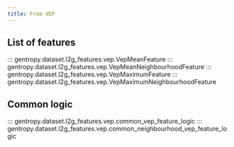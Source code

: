 ```yaml
---
title: From VEP
---
```


## List of features

::: gentropy.dataset.l2g_features.vep.VepMeanFeature
::: gentropy.dataset.l2g_features.vep.VepMeanNeighbourhoodFeature
::: gentropy.dataset.l2g_features.vep.VepMaximumFeature
::: gentropy.dataset.l2g_features.vep.VepMaximumNeighbourhoodFeature

## Common logic

::: gentropy.dataset.l2g_features.vep.common_vep_feature_logic
::: gentropy.dataset.l2g_features.vep.common_neighbourhood_vep_feature_logic
